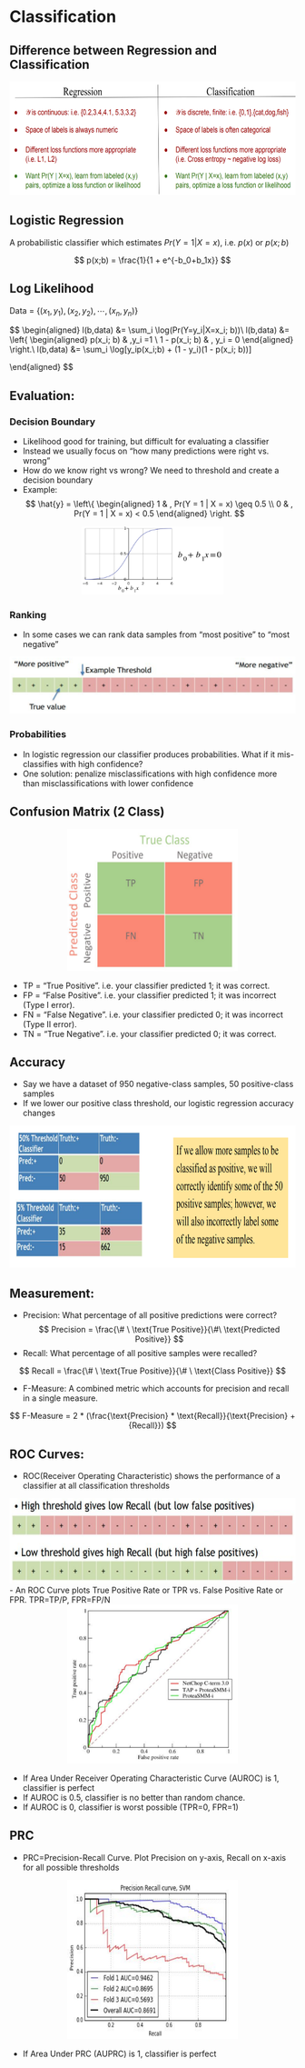 # Classification

## Difference between Regression and Classification
<div align=center>
    <img src ="clavsreg.png" width="600" height ="200"/>  
</div>

## Logistic Regression
A probabilistic classifier which estimates $Pr(Y=1|X=x)$, i.e. $p(x)$ or $p(x;b)$

$$
p(x;b) = \frac{1}{1 + e^{-b_0+b_1x}}
$$

## Log Likelihood

Data = $\{(x_1, y_1), (x_2, y_2), \cdots, (x_n, y_n)\}$

$$
\begin{aligned}
l(b,data) &= \sum_i \log(Pr(Y=y_i|X=x_i; b))\\
l(b,data) &=
\left\{
\begin{aligned}
p(x_i; b) & ,y_i =1 \\
1 - p(x_i; b) &  , y_i = 0
\end{aligned}
\right.\\
l(b,data) &=  \sum_i \log[y_ip(x_i;b) + (1 - y_i)(1 - p(x_i; b))]
    
\end{aligned}
$$

## Evaluation:

### Decision Boundary
- Likelihood good for training, but difficult for evaluating a classifier
- Instead we usually focus on “how many predictions were right vs. wrong”
- How do we know right vs wrong? We need to threshold and create a decision boundary
- Example:
$$
\hat{y} =
\left\{
\begin{aligned}
1 & , Pr(Y = 1 | X = x) \geq 0.5 \\
0 & , Pr(Y = 1 | X = x) < 0.5
\end{aligned}
\right.
$$

<div align=center>
    <img src ="db.png" width="250" height ="120"/>  
</div>


### Ranking
- In some cases we can rank data samples from “most positive” to “most negative”
<div align=center>
    <img src ="rank.png" width="600" height ="100"/>  
</div>

### Probabilities
- In logistic regression our classifier produces probabilities. What if it mis-classifies
with high confidence?
- One solution: penalize misclassifications with high confidence more than
misclassifications with lower confidence

## Confusion Matrix (2 Class)
<div align=center>
    <img src ="cm.png" width="300" height ="250"/>  
</div>

- TP = “True Positive”. i.e. your classifier predicted 1; it was correct.
- FP = “False Positive”. i.e. your classifier predicted 1; it was incorrect (Type I error). 
- FN = “False Negative”. i.e. your classifier predicted 0; it was incorrect (Type II error). 
- TN = “True Negative”. i.e. your classifier predicted 0; it was correct.

## Accuracy
- Say we have a dataset of 950 negative-class samples, 50 positive-class samples
- If we lower our positive class threshold, our logistic regression accuracy changes
<div align=center>
    <img src ="acc.png" width="600" height ="250"/>  
</div>

## Measurement:

- Precision: What percentage of all positive predictions were correct?
$$
Precision = \frac{\# \ \text{True Positive}}{\#\ \text{Predicted Positive}}
$$
- Recall: What percentage of all positive samples were recalled?

$$
Recall = \frac{\# \ \text{True Positive}}{\# \ \text{Class Positive}}
$$
- F-Measure: A combined metric which accounts for precision and recall in a single measure. 

$$
F-Measure = 2 * (\frac{\text{Precision} * \text{Recall}}{\text{Precision} + {Recall}})
$$

## ROC Curves:
- ROC(Receiver Operating Characteristic) shows the performance of a classifier at all classification thresholds

<div align=center>
    <img src ="roc.png" width="600" height ="150"/>  
</div>
- An ROC Curve plots True Positive Rate or TPR  vs. False Positive Rate or FPR. TPR=TP/P, FPR=FP/N  
<div align=center>
    <img src ="rocc.png" width="300" height ="280"/>  
</div>

- If Area Under Receiver Operating
Characteristic Curve (AUROC) is
1, classifier is perfect
- If AUROC is 0.5, classifier is no
better than random chance.
- If AUROC is 0, classifier is
worst possible (TPR=0, FPR=1)

## PRC
- PRC=Precision-Recall Curve. Plot Precision on y-axis, Recall on x-axis for all possible thresholds

<div align=center>
    <img src ="prc.png" width="300" height ="280"/>  
</div>

- If Area Under PRC (AUPRC) is 1,
classifier is perfect